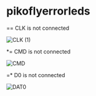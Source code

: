# pikoflyerrorleds
== CLK is not connected

![CLK (1)](https://github.com/ELCALLEJONGAMER/pikoflyerrorleds/assets/57427897/100a1291-bbe2-4def-8409-1ee515c31365)

*= CMD is not connected

![CMD](https://github.com/ELCALLEJONGAMER/pikoflyerrorleds/assets/57427897/f1114045-d87b-44e1-a52e-f59cbecb3b16)

=* D0 is not connected

![DAT0](https://github.com/ELCALLEJONGAMER/pikoflyerrorleds/assets/57427897/6c3574ec-4dae-4302-9b70-4fd696b8bba7)
